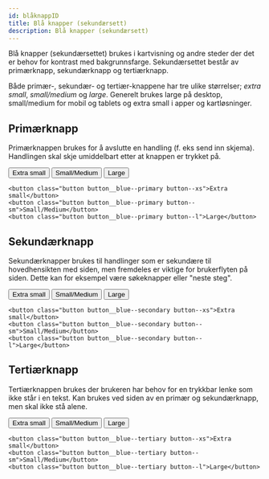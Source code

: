 ```yaml
---
id: blåknappID
title: Blå knapper (sekundærsett)
description: Blå knapper (sekundærsett)
---
```


Blå knapper (sekundærsettet) brukes i kartvisning og andre steder der det er behov for kontrast med bakgrunnsfarge.
Sekundærsettet består av primærknapp, sekundærknapp og tertiærknapp.

Både primær-, sekundær- og tertiær-knappene har tre ulike størrelser; _extra small_, _small/medium_ og _large_.
Generelt brukes large på desktop, small/medium for mobil og tablets og extra small i apper og kartløsninger. 


## Primærknapp

Primærknappen brukes for å avslutte en handling (f. eks send inn skjema). Handlingen skal skje umiddelbart etter at knappen er trykket på.

<button class="button button__blue--primary button--xs">Extra small</button>
<button class="button button__blue--primary button--sm">Small/Medium</button>
<button class="button button__blue--primary button--l">Large</button>

```markup
<button class="button button__blue--primary button--xs">Extra small</button>
<button class="button button__blue--primary button--sm">Small/Medium</button>
<button class="button button__blue--primary button--l">Large</button>
```



## Sekundærknapp
Sekundærknapper brukes til handlinger som er sekundære til hovedhensikten med siden, men fremdeles er viktige for brukerflyten på siden. 
Dette kan for eksempel være søkeknapper eller "neste steg".

<button class="button button__blue--secondary button--xs">Extra small</button>
<button class="button button__blue--secondary button--sm">Small/Medium</button>
<button class="button button__blue--secondary button--l">Large</button>

```markup
<button class="button button__blue--secondary button--xs">Extra small</button>
<button class="button button__blue--secondary button--sm">Small/Medium</button>
<button class="button button__blue--secondary button--l">Large</button>
```


## Tertiærknapp
Tertiærknappen brukes der brukeren har behov for en trykkbar lenke som ikke står i en tekst. 
Kan brukes ved siden av en primær og sekundærknapp, men skal ikke stå alene.


<button class="button button__blue--tertiary button--xs">Extra small</button>
<button class="button button__blue--tertiary button--sm">Small/Medium</button>
<button class="button button__blue--tertiary button--l">Large</button>


```markup
<button class="button button__blue--tertiary button--xs">Extra small</button>
<button class="button button__blue--tertiary button--sm">Small/Medium</button>
<button class="button button__blue--tertiary button--l">Large</button>
```


